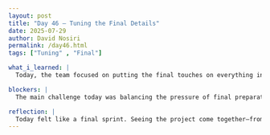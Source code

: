 ```yaml
---
layout: post
title: "Day 46 – Tuning the Final Details"
date: 2025-07-29
author: David Nosiri
permalink: /day46.html
tags: ["Tuning" , "Final"]

what_i_learned: |
  Today, the team focused on putting the final touches on everything in preparation for Thursday’s big event. We’ve been working hard to ensure that all tasks are completed today so that tomorrow can be fully dedicated to practicing our presentation without any distractions. On my end, I finalized updates to both the main code and the experimental diagram, ensuring everything is in sync and ready for demonstration. With those parts now complete, I’ve shifted my attention to helping finalize our presentation slides—making sure they clearly explain our workflow, results, and key takeaways. At this point, the goal is to refine our delivery and aim for a strong, confident performance on Thursday.

blockers: |
  The main challenge today was balancing the pressure of final preparations with the need to stay calm and focused. With the event approaching, it was a bit stressful ensuring all technical and visual elements were fully aligned and presentation-ready.

reflection: |
  Today felt like a final sprint. Seeing the project come together—from code to visuals—was satisfying, but it also reminded me how important it is to stay organized under pressure. Completing the experimental diagram and code gave me a sense of accomplishment, and now, turning that work into a clear and confident presentation is the final goal. I’ve learned that strong preparation now can make all the difference on presentation day.
---
```

